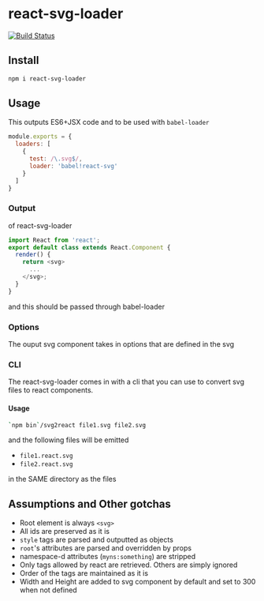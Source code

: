 # react-svg-loader

[![Build Status](https://travis-ci.org/boopathi/react-svg-loader.svg)](https://travis-ci.org/boopathi/react-svg-loader)

## Install

```sh
npm i react-svg-loader
```

## Usage

This outputs ES6+JSX code and to be used with `babel-loader`

```js
module.exports = {
  loaders: [
    {
      test: /\.svg$/,
      loader: 'babel!react-svg'
    }
  ]
}
```

### Output

of react-svg-loader

```js
import React from 'react';
export default class extends React.Component {
  render() {
    return <svg>
      ...
    </svg>;
  }
}
```

and this should be passed through babel-loader

### Options

The ouput svg component takes in options that are defined in the svg

### CLI

The react-svg-loader comes in with a cli that you can use to convert svg files to react components.

#### Usage

```sh
`npm bin`/svg2react file1.svg file2.svg
```

and the following files will be emitted

+ `file1.react.svg`
+ `file2.react.svg`

in the SAME directory as the files

## Assumptions and Other gotchas

+ Root element is always `<svg>`
+ All ids are preserved as it is
+ `style` tags are parsed and outputted as objects
+ `root`'s attributes are parsed and overridden by props
+ namespace-d attributes (`myns:something`) are stripped
+ Only tags allowed by react are retrieved. Others are simply ignored
+ Order of the tags are maintained as it is
+ Width and Height are added to svg component by default and set to 300 when not defined
